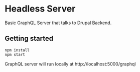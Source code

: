 Headless Server
===============

Basic GraphQL Server that talks to Drupal Backend.

Getting started
---------------

```
npm install
npm start
```

GraphQL server will run locally at http://localhost:5000/graphql
